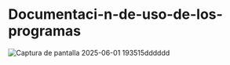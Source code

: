 # Documentaci-n-de-uso-de-los-programas
![Captura de pantalla 2025-06-01 193515dddddd](https://github.com/user-attachments/assets/d69b88cc-df4e-4106-a5c3-6cc6065c5997)

